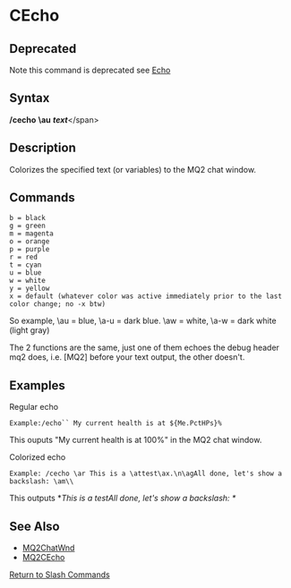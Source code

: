 # CEcho

## Deprecated

Note this command is deprecated see [Echo](echo.md)

## Syntax

**/cecho** **\au** _**text**_&lt;/span&gt;

## Description

Colorizes the specified text \(or variables\) to the MQ2 chat window.

## Commands

`b = black`  
`g = green`  
`m = magenta`  
`o = orange`  
`p = purple`  
`r = red`  
`t = cyan`  
`u = blue`  
`w = white`  
`y = yellow`  
`x = default (whatever color was active immediately prior to the last color change; no -x btw)`

So example, \au = blue, \a-u = dark blue. \aw = white, \a-w = dark white \(light gray\)

The 2 functions are the same, just one of them echoes the debug header mq2 does, i.e. \[MQ2\] before your text output, the other doesn't.

## Examples

Regular echo

```Example:/echo`` My current health is at ${Me.PctHPs}%```

This ouputs "My current health is at 100%" in the MQ2 chat window.

Colorized echo

`Example: /cecho \ar This is a \attest\ax.\n\agAll done, let's show a backslash: \am\\`

This outputs **This is a testAll done, let's show a backslash: \**

## See Also

* [MQ2ChatWnd](../../plugins/core-plugins/mq2chatwnd.md)
* [MQ2CEcho](../../plugins/community-plugins/mq2cecho.md)

[Return to Slash Commands](./)

